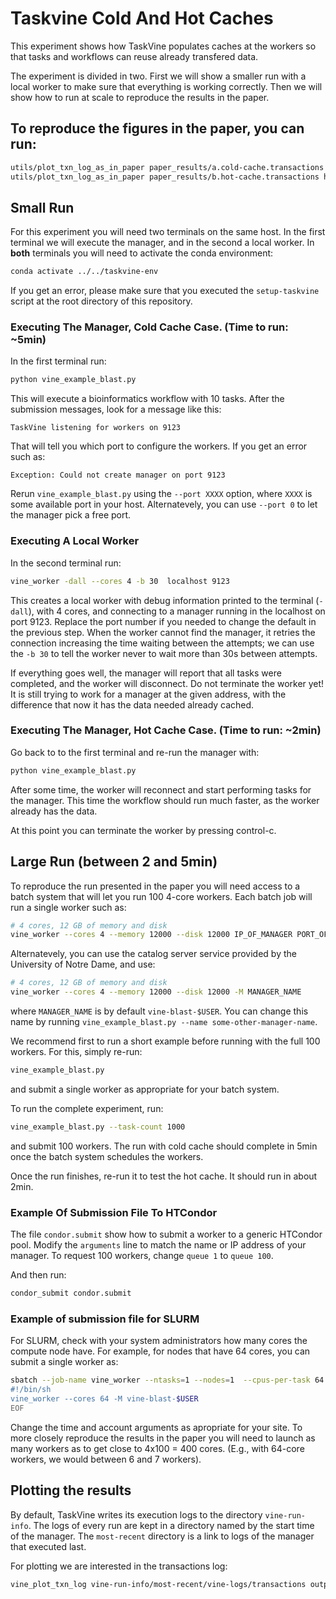 # Taskvine Cold And Hot Caches

This experiment shows how TaskVine populates caches at the workers so that
tasks and workflows can reuse already transfered data.

The experiment is divided in two. First we will show a smaller run with a local
worker to make sure that everything is working correctly. Then we will show how
to run at scale to reproduce the results in the paper.

## To reproduce the figures in the paper, you can run:  

```sh
utils/plot_txn_log_as_in_paper paper_results/a.cold-cache.transactions cold.pdf
utils/plot_txn_log_as_in_paper paper_results/b.hot-cache.transactions hot.pdf
```

## Small Run

For this experiment you will need two terminals on the same host. In the first
terminal we will execute the manager, and in the second a local worker. In **both**
terminals you will need to activate the conda environment:

```sh
conda activate ../../taskvine-env
```

If you get an error, please make sure that you executed the `setup-taskvine`
script at the root directory of this repository.

### Executing The Manager, Cold Cache Case. (Time to run: ~5min)

In the first terminal run:

```sh
python vine_example_blast.py
```

This will execute a bioinformatics workflow with 10 tasks. After the submission messages, look for a
message like this:

```text
TaskVine listening for workers on 9123
```

That will tell you which port to configure the workers. If you get an error such as:

```text
Exception: Could not create manager on port 9123
```

Rerun `vine_example_blast.py` using the `--port XXXX` option, where `XXXX` is
some available port in your host. Alternatevely, you can use `--port 0` to let
the manager pick a free port.

### Executing A Local Worker

In the second terminal run:

```sh
vine_worker -dall --cores 4 -b 30  localhost 9123
```

This creates a local worker with debug information printed to the terminal
(`-dall`), with 4 cores, and connecting to a manager running in the localhost
on port 9123. Replace the port number if you needed to change the default in
the previous step. When the worker cannot find the manager, it retries the
connection increasing the time waiting between the attempts; we can use the `-b 30`
to tell the worker never to wait more than 30s between attempts.

If everything goes well, the manager will report that all tasks were completed,
and the worker will disconnect. Do not terminate the worker yet! It is still
trying to work for a manager at the given address, with the difference that now
it has the data needed already cached.


### Executing The Manager, Hot Cache Case. (Time to run: ~2min)

Go back to to the first terminal and re-run the manager with:

```sh
python vine_example_blast.py
```

After some time, the worker will reconnect and start performing tasks for the
manager. This time the workflow should run much faster, as the worker already
has the data.

At this point you can terminate the worker by pressing control-c.


## Large Run (between 2 and 5min)

To reproduce the run presented in the paper you will need access to a batch
system that will let you run 100 4-core workers. Each batch job will run a
single worker such as:

```sh
# 4 cores, 12 GB of memory and disk
vine_worker --cores 4 --memory 12000 --disk 12000 IP_OF_MANAGER PORT_OF_MANAGER
```

Alternatevely, you can use the catalog server service provided by the
University of Notre Dame, and use:

```sh
# 4 cores, 12 GB of memory and disk
vine_worker --cores 4 --memory 12000 --disk 12000 -M MANAGER_NAME
```

where `MANAGER_NAME` is by default `vine-blast-$USER`. You can change this name
by running `vine_example_blast.py --name some-other-manager-name`.


We recommend first to run a short example before running with the full 100
workers. For this, simply re-run:

```sh
vine_example_blast.py
```

and submit a single worker as appropriate for your batch system.

To run the complete experiment, run:

```sh
vine_example_blast.py --task-count 1000
```

and submit 100 workers. The run with cold cache should complete in 5min once the batch system schedules the workers.

Once the run finishes, re-run it to test the hot cache. It should run in about 2min.



### Example Of Submission File To HTCondor

The file `condor.submit` show how to submit a worker to a generic HTCondor
pool. Modify the `arguments` line to match the name or IP address of your
manager. To request 100 workers, change `queue 1` to `queue 100`.

And then run:

```sh
condor_submit condor.submit
```

### Example of submission file for SLURM

For SLURM, check with your system administrators how many cores the compute
node have. For example, for nodes that have 64 cores, you can submit a single
worker as:

```sh
sbatch --job-name vine_worker --ntasks=1 --nodes=1  --cpus-per-task 64 --mem 0 --time 2:00:00 --account=ACCOUNT -- <<EOF
#!/bin/sh
vine_worker --cores 64 -M vine-blast-$USER
EOF
```

Change the time and account arguments as apropriate for your site. To more
closely reproduce the results in the paper you will need to launch as many
workers as to get close to 4x100 = 400 cores. (E.g., with 64-core workers, we
would between 6 and 7 workers).

## Plotting the results

By default, TaskVine writes its execution logs to the directory
`vine-run-info`. The logs of every run are kept in a directory named by the
start time of the manager. The `most-recent` directory is a link to logs of the
manager that executed last.

For plotting we are interested in the transactions log:


```sh
vine_plot_txn_log vine-run-info/most-recent/vine-logs/transactions output.pdf
```

